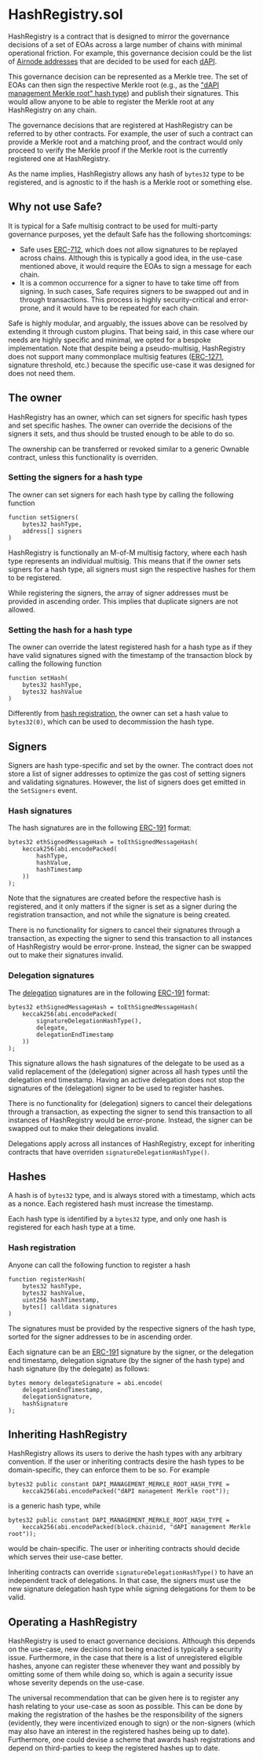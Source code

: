# HashRegistry.sol

HashRegistry is a contract that is designed to mirror the governance decisions of a set of EOAs across a large number of chains with minimal operational friction.
For example, this governance decision could be the list of [Airnode addresses](../../glossary.md#airnode-address) that are decided to be used for each [dAPI](../../glossary.md#dapi).

This governance decision can be represented as a Merkle tree.
The set of EOAs can then sign the respective Merkle root (e.g., as the ["dAPI management Merkle root" hash type](../api3-server-v1/api3marketv2.md#dapi-management-merkle-tree)) and publish their signatures.
This would allow anyone to be able to register the Merkle root at any HashRegistry on any chain.

The governance decisions that are registered at HashRegistry can be referred to by other contracts.
For example, the user of such a contract can provide a Merkle root and a matching proof, and the contract would only proceed to verify the Merkle proof if the Merkle root is the currently registered one at HashRegistry.

As the name implies, HashRegistry allows any hash of `bytes32` type to be registered, and is agnostic to if the hash is a Merkle root or something else.

## Why not use Safe?

It is typical for a Safe multisig contract to be used for multi-party governance purposes, yet the default Safe has the following shortcomings:

- Safe uses [ERC-712](https://eips.ethereum.org/EIPS/eip-712), which does not allow signatures to be replayed across chains.
  Although this is typically a good idea, in the use-case mentioned above, it would require the EOAs to sign a message for each chain.
- It is a common occurrence for a signer to have to take time off from signing.
  In such cases, Safe requires signers to be swapped out and in through transactions.
  This process is highly security-critical and error-prone, and it would have to be repeated for each chain.

Safe is highly modular, and arguably, the issues above can be resolved by extending it through custom plugins.
That being said, in this case where our needs are highly specific and minimal, we opted for a bespoke implementation.
Note that despite being a pseudo-multisig, HashRegistry does not support many commonplace multisig features ([ERC-1271](https://eips.ethereum.org/EIPS/eip-1271), signature threshold, etc.) because the specific use-case it was designed for does not need them.

## The owner

HashRegistry has an owner, which can set signers for specific hash types and set specific hashes.
The owner can override the decisions of the signers it sets, and thus should be trusted enough to be able to do so.

The ownership can be transferred or revoked similar to a generic Ownable contract, unless this functionality is overriden.

### Setting the signers for a hash type

The owner can set signers for each hash type by calling the following function

```solidity
function setSigners(
    bytes32 hashType,
    address[] signers
)
```

HashRegistry is functionally an M-of-M multisig factory, where each hash type represents an individual multisig.
This means that if the owner sets signers for a hash type, all signers must sign the respective hashes for them to be registered.

While registering the signers, the array of signer addresses must be provided in ascending order.
This implies that duplicate signers are not allowed.

### Setting the hash for a hash type

The owner can override the latest registered hash for a hash type as if they have valid signatures signed with the timestamp of the transaction block by calling the following function

```solidity
function setHash(
    bytes32 hashType,
    bytes32 hashValue
)
```

Differently from [hash registration](#hash-registration), the owner can set a hash value to `bytes32(0)`, which can be used to decommission the hash type.

## Signers

Signers are hash type-specific and set by the owner.
The contract does not store a list of signer addresses to optimize the gas cost of setting signers and validating signatures.
However, the list of signers does get emitted in the `SetSigners` event.

### Hash signatures

The hash signatures are in the following [ERC-191](https://eips.ethereum.org/EIPS/eip-191) format:

```solidity
bytes32 ethSignedMessageHash = toEthSignedMessageHash(
    keccak256(abi.encodePacked(
        hashType,
        hashValue,
        hashTimestamp
    ))
);
```

Note that the signatures are created before the respective hash is registered, and it only matters if the signer is set as a signer during the registration transaction, and not while the signature is being created.

There is no functionality for signers to cancel their signatures through a transaction, as expecting the signer to send this transaction to all instances of HashRegistry would be error-prone.
Instead, the signer can be swapped out to make their signatures invalid.

### Delegation signatures

The [delegation](../../glossary.md#delegation) signatures are in the following [ERC-191](https://eips.ethereum.org/EIPS/eip-191) format:

```solidity
bytes32 ethSignedMessageHash = toEthSignedMessageHash(
    keccak256(abi.encodePacked(
        signatureDelegationHashType(),
        delegate,
        delegationEndTimestamp
    ))
);
```

This signature allows the hash signatures of the delegate to be used as a valid replacement of the (delegation) signer across all hash types until the delegation end timestamp.
Having an active delegation does not stop the signatures of the (delegation) signer to be used to register hashes.

There is no functionality for (delegation) signers to cancel their delegations through a transaction, as expecting the signer to send this transaction to all instances of HashRegistry would be error-prone.
Instead, the signer can be swapped out to make their delegations invalid.

Delegations apply across all instances of HashRegistry, except for inheriting contracts that have overriden `signatureDelegationHashType()`.

## Hashes

A hash is of `bytes32` type, and is always stored with a timestamp, which acts as a nonce.
Each registered hash must increase the timestamp.

Each hash type is identified by a `bytes32` type, and only one hash is registered for each hash type at a time.

### Hash registration

Anyone can call the following function to register a hash

```solidity
function registerHash(
    bytes32 hashType,
    bytes32 hashValue,
    uint256 hashTimestamp,
    bytes[] calldata signatures
)
```

The signatures must be provided by the respective signers of the hash type, sorted for the signer addresses to be in ascending order.

Each signature can be an [ERC-191](https://eips.ethereum.org/EIPS/eip-191) signature by the signer, or the delegation end timestamp, delegation signature (by the signer of the hash type) and hash signature (by the delegate) as follows:

```solidity
bytes memory delegateSignature = abi.encode(
    delegationEndTimestamp,
    delegationSignature,
    hashSignature
);
```

## Inheriting HashRegistry

HashRegistry allows its users to derive the hash types with any arbitrary convention.
If the user or inheriting contracts desire the hash types to be domain-specific, they can enforce them to be so.
For example

```solidity
bytes32 public constant DAPI_MANAGEMENT_MERKLE_ROOT_HASH_TYPE =
    keccak256(abi.encodePacked("dAPI management Merkle root"));
```

is a generic hash type, while

```solidity
bytes32 public constant DAPI_MANAGEMENT_MERKLE_ROOT_HASH_TYPE =
    keccak256(abi.encodePacked(block.chainid, "dAPI management Merkle root"));
```

would be chain-specific.
The user or inheriting contracts should decide which serves their use-case better.

Inheriting contracts can override `signatureDelegationHashType()` to have an independent track of delegations.
In that case, the signers must use the new signature delegation hash type while signing delegations for them to be valid.

## Operating a HashRegistry

HashRegistry is used to enact governance decisions.
Although this depends on the use-case, new decisions not being enacted is typically a security issue.
Furthermore, in the case that there is a list of unregistered eligible hashes, anyone can register these whenever they want and possibly by omitting some of them while doing so, which is again a security issue whose severity depends on the use-case.

The universal recommendation that can be given here is to register any hash relating to your use-case as soon as possible.
This can be done by making the registration of the hashes be the responsibility of the signers (evidently, they were incentivized enough to sign) or the non-signers (which may also have an interest in the registered hashes being up to date).
Furthermore, one could devise a scheme that awards hash registrations and depend on third-parties to keep the registered hashes up to date.

